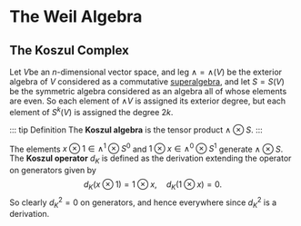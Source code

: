 # The Weil Algebra

## The Koszul Complex

Let $V$be an $n$-dimensional vector space, and leg $\wedge = \wedge(V)$ be the exterior algebra of $V$ considered as a commutative [superalgebra](../physics/supersymmetry.md), and let $S = S(V)$ be the symmetric algebra considered as an algebra all of whose elements are even. So each element of $\wedge V$ is assigned its exterior degree, but each element of $S^{k}(V)$ is assigned the degree $2k$.

::: tip Definition
The __Koszul algebra__ is the tensor product $\wedge \otimes S$.
:::

The elements $x \otimes 1 \in \wedge^{1} \otimes S^{0}$ and $1 \otimes x \in \wedge^{0} \otimes S^{1}$ generate $\wedge \otimes S$. The __Koszul operator__ $d_{K}$ is defined as the derivation extending the operator on generators given by
$$
    d_{K}(x \otimes 1) = 1 \otimes x,\quad d_{K}(1 \otimes x) = 0.
$$
So clearly $d_{K}^{2} = 0$ on generators, and hence everywhere since $d_{K}^{2}$ is a derivation.